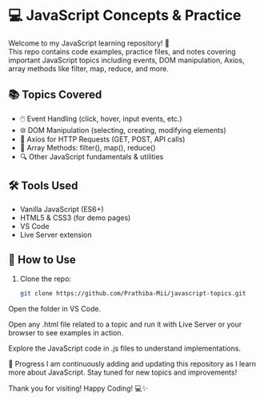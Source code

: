 # 💻 JavaScript Concepts & Practice

Welcome to my JavaScript learning repository! 🚀  
This repo contains code examples, practice files, and notes covering important JavaScript topics including events, DOM manipulation, Axios, array methods like filter, map, reduce, and more.

## 📚 Topics Covered

- 🖱️ Event Handling (click, hover, input events, etc.)  
- 🌐 DOM Manipulation (selecting, creating, modifying elements)  
- 📡 Axios for HTTP Requests (GET, POST, API calls)  
- 🔄 Array Methods: filter(), map(), reduce()  
- 🔍 Other JavaScript fundamentals & utilities  

## 🛠 Tools Used

- Vanilla JavaScript (ES6+)  
- HTML5 & CSS3 (for demo pages)  
- VS Code  
- Live Server extension  

## 🚀 How to Use

1. Clone the repo:  
   ```bash
   git clone https://github.com/Prathiba-Mii/javascript-topics.git
Open the folder in VS Code.

Open any .html file related to a topic and run it with Live Server or your browser to see examples in action.

Explore the JavaScript code in .js files to understand implementations.

📅 Progress
I am continuously adding and updating this repository as I learn more about JavaScript. Stay tuned for new topics and improvements!

Thank you for visiting!
Happy Coding! 💻✨

